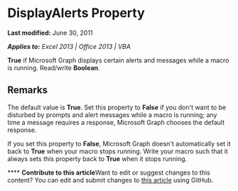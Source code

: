 
# DisplayAlerts Property

 **Last modified:** June 30, 2011

 _**Applies to:** Excel 2013 | Office 2013 | VBA_

 **True** if Microsoft Graph displays certain alerts and messages while a macro is running. Read/write **Boolean**.


## Remarks

The default value is  **True**. Set this property to  **False** if you don't want to be disturbed by prompts and alert messages while a macro is running; any time a message requires a response, Microsoft Graph chooses the default response.

If you set this property to  **False**, Microsoft Graph doesn't automatically set it back to  **True** when your macro stops running. Write your macro such that it always sets this property back to **True** when it stops running.


****   **Contribute to this article**Want to edit or suggest changes to this content? You can edit and submit changes to  [this article](https://github.com/jhershey00/VBA_Excel_Test/OpenXMLCon/articles/630e60be-23e3-795b-1ed9-26b791fb7efc.md) using GitHub.

